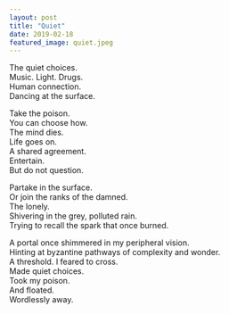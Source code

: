 ```yaml
---
layout: post
title: "Quiet"
date: 2019-02-18
featured_image: quiet.jpeg
---
```

The quiet choices.  
Music. Light. Drugs.  
Human connection.  
Dancing at the surface.  

Take the poison.  
You can choose how.  
The mind dies.  
Life goes on.  
A shared agreement.  
Entertain.  
But do not question.

Partake in the surface.  
Or join the ranks of the damned.  
The lonely.  
Shivering in the grey, polluted rain.  
Trying to recall the spark that once burned.   

A portal once shimmered in my peripheral vision.   
Hinting at byzantine pathways of complexity and wonder.  
A threshold. I feared to cross.  
Made quiet choices.  
Took my poison.  
And floated.  
Wordlessly away.  
